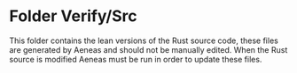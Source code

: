 # Folder Verify/Src

This folder contains the lean versions of the Rust source code, these files are generated by Aeneas and should not be manually edited. When the Rust source is modified Aeneas must be run in order to update these files.